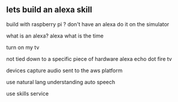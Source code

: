 
lets build an alexa skill 
------------------------------

build with raspberry pi ?
don't have an alexa do it on the simulator 

what is an alexa?
alexa what is the time 

turn on my tv

not tied down to a specific piece of hardware 
alexa echo 
dot 
fire tv 

devices capture audio 
sent to the aws platform 

use natural lang understanding 
auto speech 

use skills service 


